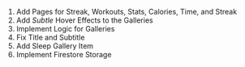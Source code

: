 1. Add Pages for Streak, Workouts, Stats, Calories, Time, and Streak
2. Add *Subtle* Hover Effects to the Galleries
3. Implement Logic for Galleries
4. Fix Title and Subtitle
5. Add Sleep Gallery Item
6. Implement Firestore Storage